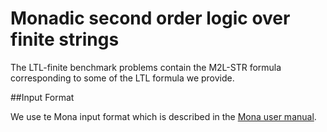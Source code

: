 # Monadic second order logic over finite strings
The LTL-finite benchmark problems contain the M2L-STR formula corresponding to some of the LTL formula we provide.

##Input Format

We use te Mona input format which is described in the [Mona user manual](http://www.brics.dk/mona/mona14.pdf).

